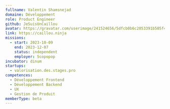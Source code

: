 ```yaml
---
fullname: Valentin Shamsnejad
domaine: Développement
role: Product Engineer
github: JeSuisUnCaillou
avatar: https://gravatar.com/userimage/241524656/5dfcb0b6c2053391b505f43ed7e2c202.jpeg?size=256
link: https://caillou.ninja
missions:
  - start: 2023-10-09
    end: 2023-12-07
    status: independent
    employer: Scopopop
incubator: dinum
startups:
  - valorisation.des.stages.pro
competences:
  - Développement Frontend
  - Développement Backend
  - UX
  - Gestion de Produit
memberType: beta
---
```

